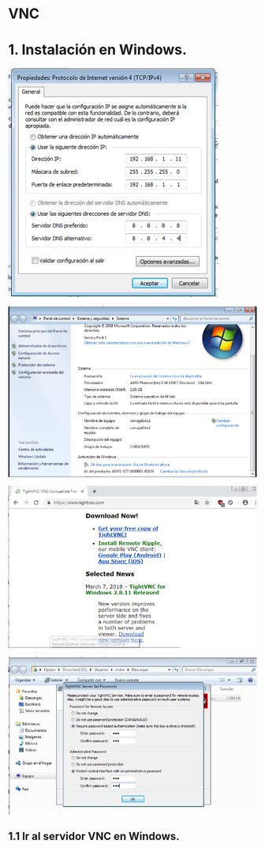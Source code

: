 # VNC

# 1. Instalación en Windows.

![inmage](./img2/1.PNG)

![inmage](./img2/2.PNG)

![inmage](./img2/3.PNG)

![inmage](./img2/4.PNG)

## 1.1 Ir al servidor VNC en Windows.
